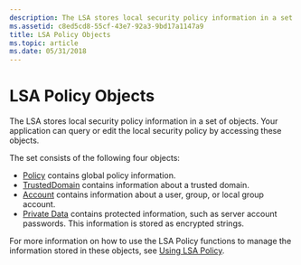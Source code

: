 ```yaml
---
description: The LSA stores local security policy information in a set of objects. Your application can query or edit the local security policy by accessing these objects.
ms.assetid: c8ed5cd8-55cf-43e7-92a3-9bd17a1147a9
title: LSA Policy Objects
ms.topic: article
ms.date: 05/31/2018
---
```


# LSA Policy Objects

The LSA stores local security policy information in a set of objects. Your application can query or edit the local security policy by accessing these objects.

The set consists of the following four objects:

-   [Policy](policy-object.md) contains global policy information.
-   [TrustedDomain](trusteddomain-object.md) contains information about a trusted domain.
-   [Account](account-object.md) contains information about a user, group, or local group account.
-   [Private Data](private-data-object.md) contains protected information, such as server account passwords. This information is stored as encrypted strings.

For more information on how to use the LSA Policy functions to manage the information stored in these objects, see [Using LSA Policy](using-lsa-policy.md).

 

 



